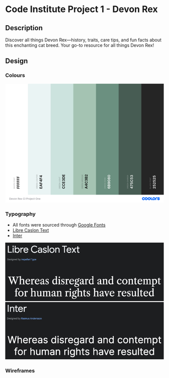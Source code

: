 # Code Institute Project 1 - Devon Rex

## Description

Discover all things Devon Rex—history, traits, care tips, and fun facts about this enchanting cat breed. Your go-to resource for all things Devon Rex!

## **Design**

### **Colours**

![Coolors Palette](/assets/images/colour-palette.png)

### **Typography**

- All fonts were sourced through [Google Fonts](https://fonts.google.com/)
- [Libre Caslon Text](https://fonts.google.com/specimen/Libre+Caslon+Text)
- [Inter](https://fonts.google.com/specimen/Inter)

![libre google fonts](/assets/images/libre-google-fonts.png)
![inter google fonts](/assets/images/inter-google-fonts.png)

### **Wireframes**
